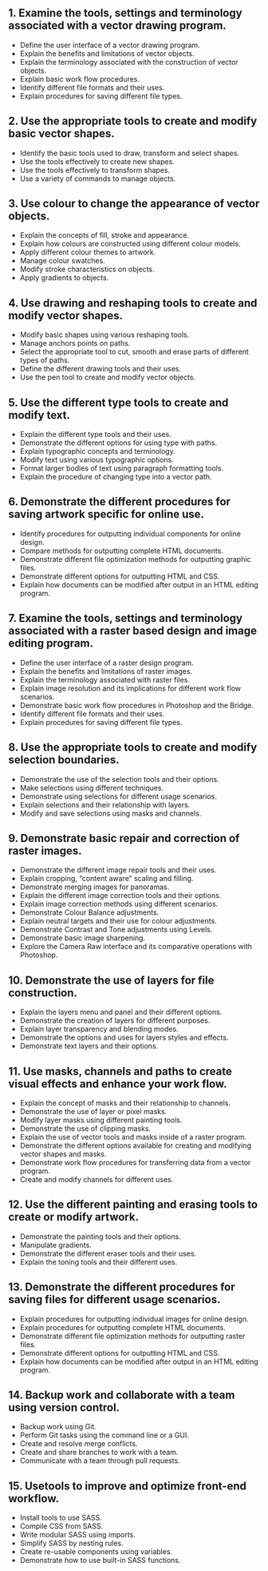 ## 1. Examine the tools, settings and terminology associated with a vector drawing program.
- Define the user interface of a vector drawing program.
- Explain the benefits and limitations of vector objects.
- Explain the terminology associated with the construction of vector objects. 
- Explain basic work flow procedures.
- Identify different file formats and their uses.
- Explain procedures for saving different file types.

## 2. Use the appropriate tools to create and modify basic vector shapes.
- Identify the basic tools used to draw, transform and select shapes. 
- Use the tools effectively to create new shapes.
- Use the tools effectively to transform shapes.
- Use a variety of commands to manage objects. 

## 3. Use colour to change the appearance of vector objects.
- Explain the concepts of fill, stroke and appearance.
- Explain how colours are constructed using different colour models. 
- Apply different colour themes to artwork.
- Manage colour swatches.
- Modify stroke characteristics on objects.
- Apply gradients to objects.

## 4. Use drawing and reshaping tools to create and modify vector shapes.
- Modify basic shapes using various reshaping tools.
- Manage anchors points on paths.
- Select the appropriate tool to cut, smooth and erase parts of different types of paths. 
- Define the different drawing tools and their uses.
- Use the pen tool to create and modify vector objects.

## 5. Use the different type tools to create and modify text.
- Explain the different type tools and their uses.
- Demonstrate the different options for using type with paths. 
- Explain typographic concepts and terminology.
- Modify text using various typographic options.
- Format larger bodies of text using paragraph formatting tools.
- Explain the procedure of changing type into a vector path.

## 6. Demonstrate the different procedures for saving artwork specific for online use.
- Identify procedures for outputting individual components for online design.
- Compare methods for outputting complete HTML documents.
- Demonstrate different file optimization methods for outputting graphic files.
- Demonstrate different options for outputting HTML and CSS.
- Explain how documents can be modified after output in an HTML editing program.

## 7. Examine the tools, settings and terminology associated with a raster based design and image editing program.
- Define the user interface of a raster design program.
- Explain the benefits and limitations of raster images.
- Explain the terminology associated with raster files.
- Explain image resolution and its implications for different work flow scenarios. 
- Demonstrate basic work flow procedures in Photoshop and the Bridge.
- Identify different file formats and their uses.
- Explain procedures for saving different file types.

## 8. Use the appropriate tools to create and modify selection boundaries.
- Demonstrate the use of the selection tools and their options. 
- Make selections using different techniques.
- Demonstrate using selections for different usage scenarios. 
- Explain selections and their relationship with layers.
- Modify and save selections using masks and channels.

## 9. Demonstrate basic repair and correction of raster images.
- Demonstrate the different image repair tools and their uses. 
- Explain cropping, “content aware” scaling and filling.
- Demonstrate merging images for panoramas.
- Explain the different image correction tools and their options. 
- Explain image correction methods using different scenarios. 
- Demonstrate Colour Balance adjustments.
- Explain neutral targets and their use for colour adjustments.
- Demonstrate Contrast and Tone adjustments using Levels.
- Demonstrate basic image sharpening.
- Explore the Camera Raw interface and its comparative operations with Photoshop.

## 10. Demonstrate the use of layers for file construction.
- Explain the layers menu and panel and their different options. 
- Demonstrate the creation of layers for different purposes. 
- Explain layer transparency and blending modes.
- Demonstrate the options and uses for layers styles and effects. 
- Demonstrate text layers and their options.

## 11. Use masks, channels and paths to create visual effects and enhance your work flow.
- Explain the concept of masks and their relationship to channels. 
- Demonstrate the use of layer or pixel masks.
- Modify layer masks using different painting tools.
- Demonstrate the use of clipping masks.
- Explain the use of vector tools and masks inside of a raster program.
- Demonstrate the different options available for creating and modifying vector shapes and masks. 
- Demonstrate work flow procedures for transferring data from a vector program.
- Create and modify channels for different uses.

## 12. Use the different painting and erasing tools to create or modify artwork.
- Demonstrate the painting tools and their options. 
- Manipulate gradients.
- Demonstrate the different eraser tools and their uses.
- Explain the toning tools and their different uses.

## 13. Demonstrate the different procedures for saving files for different usage scenarios.
- Explain procedures for outputting individual images for online design.
- Explain procedures for outputting complete HTML documents.
- Demonstrate different file optimization methods for outputting raster files.
- Demonstrate different options for outputting HTML and CSS.
- Explain how documents can be modified after output in an HTML editing program.

## 14. Backup work and collaborate with a team using version control.
- Backup work using Git.
- Perform Git tasks using the command line or a GUI. 
- Create and resolve merge conflicts.
- Create and share branches to work with a team.
- Communicate with a team through pull requests. 

## 15. Usetools to improve and optimize front-end workflow.
- Install tools to use SASS.
- Compile CSS from SASS.
- Write modular SASS using imports.
- Simplify SASS by nesting rules.
- Create re-usable components using variables. 
- Demonstrate how to use built-in SASS functions.